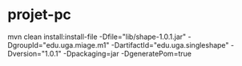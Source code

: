 # projet-pc

mvn clean install:install-file -Dfile="lib/shape-1.0.1.jar" -DgroupId="edu.uga.miage.m1" -DartifactId="edu.uga.singleshape" -Dversion="1.0.1" -Dpackaging=jar -DgeneratePom=true
